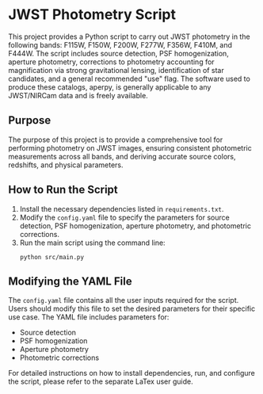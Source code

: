 # JWST Photometry Script

This project provides a Python script to carry out JWST photometry in the following bands: F115W, F150W, F200W, F277W, F356W, F410M, and F444W. The script includes source detection, PSF homogenization, aperture photometry, corrections to photometry accounting for magnification via strong gravitational lensing, identification of star candidates, and a general recommended "use" flag. The software used to produce these catalogs, aperpy, is generally applicable to any JWST/NIRCam data and is freely available.

## Purpose

The purpose of this project is to provide a comprehensive tool for performing photometry on JWST images, ensuring consistent photometric measurements across all bands, and deriving accurate source colors, redshifts, and physical parameters.

## How to Run the Script

1. Install the necessary dependencies listed in `requirements.txt`.
2. Modify the `config.yaml` file to specify the parameters for source detection, PSF homogenization, aperture photometry, and photometric corrections.
3. Run the main script using the command line:
   ```
   python src/main.py
   ```

## Modifying the YAML File

The `config.yaml` file contains all the user inputs required for the script. Users should modify this file to set the desired parameters for their specific use case. The YAML file includes parameters for:

- Source detection
- PSF homogenization
- Aperture photometry
- Photometric corrections

For detailed instructions on how to install dependencies, run, and configure the script, please refer to the separate LaTex user guide.
